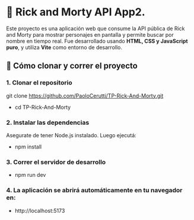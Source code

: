 # 🧪 Rick and Morty API App2. 
Este proyecto es una aplicación web que consume la API pública de Rick and 
Morty para mostrar personajes en pantalla y permite buscar por nombre en tiempo real. 
Fue desarrollado usando **HTML, CSS y JavaScript puro**, y utiliza **Vite** como entorno de desarrollo.

## 🚀 Cómo clonar y correr el proyecto

### 1. Clonar el repositorio
git clone https://github.com/PaoloCerutti/TP-Rick-And-Morty.git

- cd TP-Rick-And-Morty

### 2. Instalar las dependencias
Asegurate de tener Node.js instalado. Luego ejecutá:

- npm install


### 3. Correr el servidor de desarrollo
- npm run dev

### 4. La aplicación se abrirá automáticamente en tu navegador en:
- http://localhost:5173




